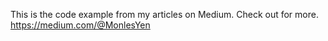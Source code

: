This is the code example from my articles on Medium.
Check out for more.
https://medium.com/@MonlesYen

